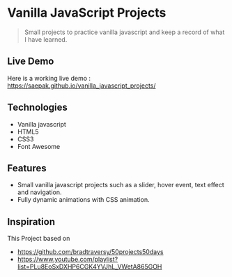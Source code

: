 # Vanilla JavaScript Projects
> Small projects to practice vanilla javascript and keep a record of what I have learned.

## Live Demo
Here is a working live demo :  https://saepak.github.io/vanilla_javascript_projects/


## Technologies
* Vanilla javascript
* HTML5
* CSS3
* Font Awesome


## Features
* Small vanilla javascript projects such as a slider, hover event, text effect and navigation.
* Fully dynamic animations with CSS animation. 


## Inspiration
This Project based on
* https://github.com/bradtraversy/50projects50days
* https://www.youtube.com/playlist?list=PLu8EoSxDXHP6CGK4YVJhL_VWetA865GOH